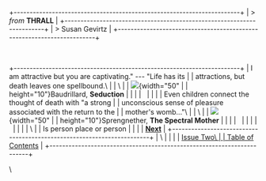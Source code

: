 +-----------------------------------------------------------------------+
| > *from* **THRALL**                                                   |
+-----------------------------------------------------------------------+
| > Susan Gevirtz                                                       |
+-----------------------------------------------------------------------+

 

+-----------------------------------------------------------------------+
| I am attractive but you are captivating.\" --- \"Life has its         |
| attractions, but death leaves one spellbound.\                        |
| \                                                                     |
| ![](../../images/narrativity/images/shim.gif){width="50"              |
| height="10"}Baudrillard, **Seduction**                                |
|                                                                       |
|                                                                       |
|                                                                       |
| Even children connect the thought of death with \"a strong            |
| unconscious sense of pleasure associated with the return to the       |
| mother\'s womb\...\"\                                                 |
| \                                                                     |
| ![](../../images/narrativity/images/shim.gif){width="50"              |
| height="10"}Sprengnether, **The Spectral Mother**                     |
|                                                                       |
|                                                                       |
|                                                                       |
|                                                                       |
|                                                                       |
| \                                                                     |
| Is person place or person                                             |
|                                                                       |
| **[Next](gevirtz2.html)**                                             |
+-----------------------------------------------------------------------+
| \                                                                     |
|                                                                       |
| [Issue Two\                                                           |
| Table of Contents](../issuetwo_toc.html)                              |
+-----------------------------------------------------------------------+

\

